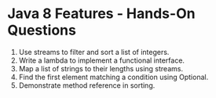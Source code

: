# Java 8 Features - Hands-On Questions

1. Use streams to filter and sort a list of integers.
2. Write a lambda to implement a functional interface.
3. Map a list of strings to their lengths using streams.
4. Find the first element matching a condition using Optional.
5. Demonstrate method reference in sorting.
